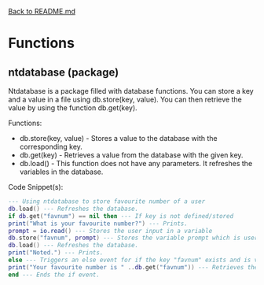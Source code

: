 [Back to README.md](./README.md)


# Functions

## ntdatabase (package)
Ntdatabase is a package filled with database functions. You can store a key and a value in a file using db.store(key, value). You can then retrieve the value by using the function db.get(key).

Functions:
* db.store(key, value) - Stores a value to the database with the corresponding key.
* db.get(key) - Retrieves a value from the database with the given key.
* db.load() - This function does not have any parameters. It refreshes the variables in the database.

Code Snippet(s):
```lua
--- Using ntdatabase to store favourite number of a user
db.load() --- Refreshes the database.
if db.get("favnum") == nil then --- If key is not defined/stored
print("What is your favourite number?") --- Prints.
prompt = io.read() --- Stores the user input in a variable
db.store("favnum", prompt) --- Stores the variable prompt which is user's input into the key "favnum"
db.load() --- Refreshes the database.
print("Noted.") --- Prints.
else --- Triggers an else event for if the key "favnum" exists and is valid.
print("Your favourite number is " ..db.get("favnum")) --- Retrieves the value with the key "favnum" from the database and prints it.
end --- Ends the if event.
```
  




